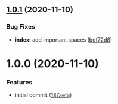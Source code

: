## [1.0.1](https://github.com/cheesymoon/mycatsay/compare/v1.0.0...v1.0.1) (2020-11-10)


### Bug Fixes

* **index:** add important spaces ([bdf72d8](https://github.com/cheesymoon/mycatsay/commit/bdf72d84deea2f285fb1a60d47fdaa411af8adf0))

# 1.0.0 (2020-11-10)


### Features

* initial commit ([187aefa](https://github.com/cheesymoon/mycatsay/commit/187aefa5e91e0998936246854409bdd13cd3f7d9))
